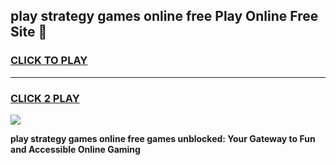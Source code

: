 
## play strategy games online free Play Online Free Site 👋
<h3>
<a href="https://download.freeplayer.one?title=play_strategy_games_online_free&ref=21F">CLICK TO PLAY</a></h3>
<hr>

<h3>
<a href="https://download.freeplayer.one?title=play_strategy_games_online_free&ref=21F">CLICK 2 PLAY</a>
  
</h3>

<a href="https://download.freeplayer.one?title=play_strategy_games_online_free&ref=21F"><img src="https://cdnb.artstation.com/p/assets/images/images/032/539/853/original/anto-thomas-button-gif.gif"></a>


**play strategy games online free games unblocked: Your Gateway to Fun and Accessible Online Gaming**
